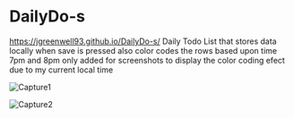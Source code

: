 # DailyDo-s
https://jgreenwell93.github.io/DailyDo-s/
Daily Todo List that stores data locally when save is pressed
also color codes the rows based upon time
7pm and 8pm only added for screenshots to display the color coding efect due to my current local time

![Capture1](https://user-images.githubusercontent.com/69323366/113495266-eceeda80-94b5-11eb-9761-42361baa33f0.JPG)



![Capture2](https://user-images.githubusercontent.com/69323366/113495269-f0826180-94b5-11eb-8f7c-e2ab76c5eeb6.JPG)

